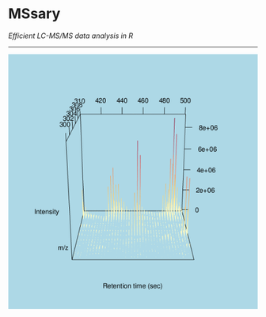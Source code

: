 # MSsary
*Efficient LC-MS/MS data analysis in R*
* * *

![Animated ion plot](vignettes/pics/animIon.gif)
